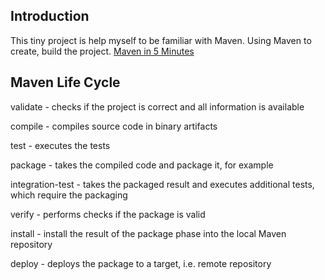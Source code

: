 ## Introduction
This tiny project is help myself to be familiar with Maven.
Using Maven to create, build the project.
[Maven in 5 Minutes](https://maven.apache.org/guides/getting-started/maven-in-five-minutes.html) 
## Maven Life Cycle
validate - checks if the project is correct and all information is available

compile - compiles source code in binary artifacts

test - executes the tests

package - takes the compiled code and package it, for example

integration-test - takes the packaged result and executes additional tests, which require the packaging

verify - performs checks if the package is valid

install - install the result of the package phase into the local Maven repository

deploy - deploys the package to a target, i.e. remote repository